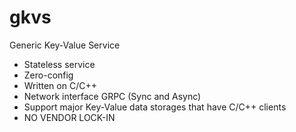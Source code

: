 # gkvs
Generic Key-Value Service

* Stateless service
* Zero-config
* Written on C/C++
* Network interface GRPC (Sync and Async)
* Support major Key-Value data storages that have C/C++ clients
* NO VENDOR LOCK-IN
